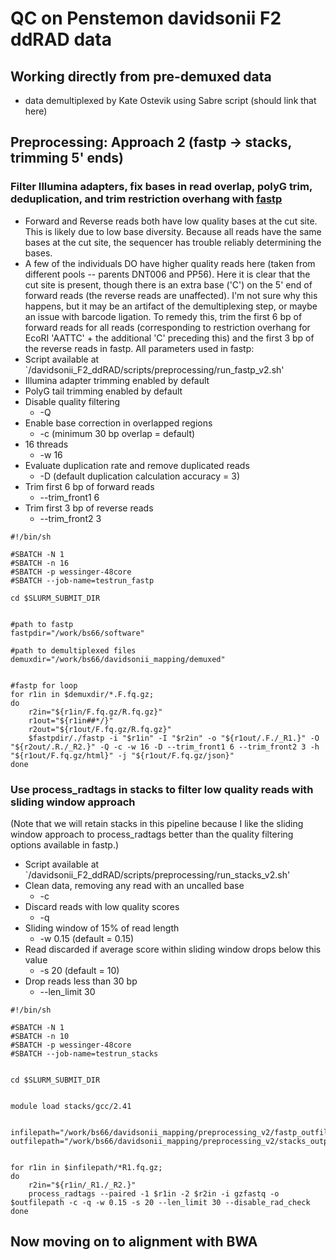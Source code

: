 # QC on Penstemon davidsonii F2 ddRAD data


## Working directly from pre-demuxed data
* data demultiplexed by Kate Ostevik using Sabre script (should link that here)


## Preprocessing: Approach 2 (fastp -> stacks, trimming 5' ends)


### Filter Illumina adapters, fix bases in read overlap, polyG trim, deduplication, and trim restriction overhang with [fastp](https://github.com/OpenGene/fastp)

* Forward and Reverse reads both have low quality bases at the cut site. This is likely due to low base diversity. Because all reads have the same bases at the cut site, the sequencer has trouble reliably determining the bases.
* A few of the individuals DO have higher quality reads here (taken from different pools -- parents DNT006 and PP56). Here it is clear that the cut site is present, though there is an extra base ('C') on the 5' end of forward reads (the reverse reads are unaffected). I'm not sure why this happens, but it may be an artifact of the demultiplexing step, or maybe an issue with barcode ligation. To remedy this, trim the first 6 bp of forward reads for all reads (corresponding to restriction overhang for EcoRI 'AATTC' + the additional 'C' preceding this) and the first 3 bp of the reverse reads in fastp. All parameters used in fastp:
* Script available at `/davidsonii_F2_ddRAD/scripts/preprocessing/run_fastp_v2.sh'
* Illumina adapter trimming enabled by default
* PolyG tail trimming enabled by default
* Disable quality filtering
    - -Q
* Enable base correction in overlapped regions
    - -c (minimum 30 bp overlap = default)
* 16 threads
    - -w 16
* Evaluate duplication rate and remove duplicated reads
    - -D (default duplication calculation accuracy = 3)
* Trim first 6 bp of forward reads
    - --trim_front1 6
* Trim first 3 bp of reverse reads
    - --trim_front2 3

```
#!/bin/sh

#SBATCH -N 1
#SBATCH -n 16
#SBATCH -p wessinger-48core
#SBATCH --job-name=testrun_fastp

cd $SLURM_SUBMIT_DIR


#path to fastp
fastpdir="/work/bs66/software"

#path to demultiplexed files
demuxdir="/work/bs66/davidsonii_mapping/demuxed"


#fastp for loop
for r1in in $demuxdir/*.F.fq.gz; 
do
    r2in="${r1in/F.fq.gz/R.fq.gz}"
    r1out="${r1in##*/}"
    r2out="${r1out/F.fq.gz/R.fq.gz}"
    $fastpdir/./fastp -i "$r1in" -I "$r2in" -o "${r1out/.F./_R1.}" -O "${r2out/.R./_R2.}" -Q -c -w 16 -D --trim_front1 6 --trim_front2 3 -h "${r1out/F.fq.gz/html}" -j "${r1out/F.fq.gz/json}"
done
```

### Use process_radtags in stacks to filter low quality reads with sliding window approach
(Note that we will retain stacks in this pipeline because I like the sliding window approach to process_radtags better than the quality filtering options available in fastp.)

* Script available at `/davidsonii_F2_ddRAD/scripts/preprocessing/run_stacks_v2.sh'
* Clean data, removing any read with an uncalled base
    - -c
* Discard reads with low quality scores
    - -q
* Sliding window of 15% of read length
    - -w 0.15 (default = 0.15)
* Read discarded if average score within sliding window drops below this value
    - -s 20 (default = 10)
* Drop reads less than 30 bp
    - --len_limit 30

```
#!/bin/sh

#SBATCH -N 1
#SBATCH -n 10 
#SBATCH -p wessinger-48core
#SBATCH --job-name=testrun_stacks


cd $SLURM_SUBMIT_DIR


module load stacks/gcc/2.41


infilepath="/work/bs66/davidsonii_mapping/preprocessing_v2/fastp_outfiles"
outfilepath="/work/bs66/davidsonii_mapping/preprocessing_v2/stacks_output"


for r1in in $infilepath/*R1.fq.gz;
do
    r2in="${r1in/_R1./_R2.}"
    process_radtags --paired -1 $r1in -2 $r2in -i gzfastq -o $outfilepath -c -q -w 0.15 -s 20 --len_limit 30 --disable_rad_check
done
```

## Now moving on to alignment with BWA



